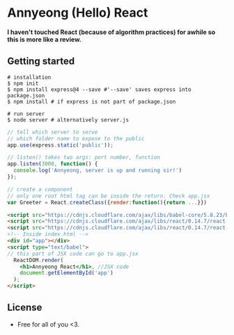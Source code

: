 # Annyeong (Hello) React

**I haven't touched React (because of algorithm practices) for awhile so this is more like a review.**


## Getting started

```
# installation
$ npm init
$ npm install express@4 --save #'--save' saves express into package.json
$ npm install # if express is not part of package.json

# run server
$ node server # alternatively server.js
```

```js
// tell which server to serve
// which folder name to expose to the public
app.use(express.static('public'));

// listen() takes two args: port number, function
app.listen(3000, function() {
  console.log('Annyeong, server is up and running sir!')
});

// create a component
// only one root html tag can be inside the return. Check app.jsx
var Greeter = React.createClass({render:function(){return ...}})

```

```html
<script src="https://cdnjs.cloudflare.com/ajax/libs/babel-core/5.8.23/browser.min.js"></script>
<script src="https://cdnjs.cloudflare.com/ajax/libs/react/0.14.7/react.js"></script>
<script src="https://cdnjs.cloudflare.com/ajax/libs/react/0.14.7/react-dom.js"></script> <!-- not needed for React Native -->
<!-- Inside index.html -->
<div id="app"></div>
<script type="text/babel">
// this part of JSX code can go to app.jsx
  ReactDOM.render(
    <h1>Annyeong React</h1>, //JSX code
    document.getElementById('app')
  );
</script>
```

## License

* Free for all of you <3.
